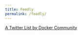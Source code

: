 ```yaml
---
title: Feedly
permalink: /feedly/
---
```


<p> <a class="twitter-timeline" href="https://twitter.com/i/lists/1347014278293774338">A Twitter List by Docker Community</a> <script async src="https://platform.twitter.com/widgets.js" charset="utf-8"></script> </p>

